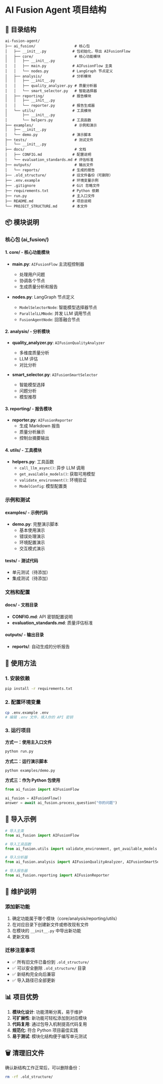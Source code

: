 # AI Fusion Agent 项目结构

## 📁 目录结构

```
ai-fusion-agent/
├── ai_fusion/                  # 核心包
│   ├── __init__.py            # 包初始化，导出 AIFusionFlow
│   ├── core/                   # 核心功能模块
│   │   ├── __init__.py
│   │   ├── main.py            # AIFusionFlow 主类
│   │   └── nodes.py           # LangGraph 节点定义
│   ├── analysis/              # 分析模块
│   │   ├── __init__.py
│   │   ├── quality_analyzer.py # 质量分析器
│   │   └── smart_selector.py   # 智能选择器
│   ├── reporting/             # 报告模块
│   │   ├── __init__.py
│   │   └── reporter.py        # 报告生成器
│   └── utils/                 # 工具模块
│       ├── __init__.py
│       └── helpers.py         # 工具函数
├── examples/                   # 示例和演示
│   ├── __init__.py
│   └── demo.py                # 演示脚本
├── tests/                      # 测试文件
│   └── __init__.py
├── docs/                       # 文档
│   ├── CONFIG.md              # 配置说明
│   └── evaluation_standards.md # 评估标准
├── outputs/                    # 输出文件
│   └── reports/               # 生成的报告
├── .old_structure/            # 旧文件备份（可删除）
├── .env.example               # 环境变量示例
├── .gitignore                 # Git 忽略文件
├── requirements.txt           # Python 依赖
├── run.py                     # 主入口文件
├── README.md                  # 项目说明
└── PROJECT_STRUCTURE.md       # 本文件
```

## 📦 模块说明

### 核心包 (ai_fusion/)

#### 1. core/ - 核心功能模块
- **main.py**: `AIFusionFlow` 主流程控制器
  - 处理用户问题
  - 协调各个节点
  - 生成质量分析和报告

- **nodes.py**: LangGraph 节点定义
  - `ModelSelectorNode`: 智能模型选择器节点
  - `ParallelLLMNode`: 并发 LLM 调用节点
  - `FusionAgentNode`: 回答融合节点

#### 2. analysis/ - 分析模块
- **quality_analyzer.py**: `AIFusionQualityAnalyzer`
  - 多维度质量分析
  - LLM 评估
  - 对比分析

- **smart_selector.py**: `AIFusionSmartSelector`
  - 智能模型选择
  - 问题分析
  - 模型推荐

#### 3. reporting/ - 报告模块
- **reporter.py**: `AIFusionReporter`
  - 生成 Markdown 报告
  - 质量分析展示
  - 控制台摘要输出

#### 4. utils/ - 工具模块
- **helpers.py**: 工具函数
  - `call_llm_async()`: 异步 LLM 调用
  - `get_available_models()`: 获取可用模型
  - `validate_environment()`: 环境验证
  - `ModelConfig`: 模型配置类

### 示例和测试

#### examples/ - 示例代码
- **demo.py**: 完整演示脚本
  - 基本使用演示
  - 错误处理演示
  - 环境配置演示
  - 交互模式演示

#### tests/ - 测试代码
- 单元测试（待添加）
- 集成测试（待添加）

### 文档和配置

#### docs/ - 文档目录
- **CONFIG.md**: API 密钥配置说明
- **evaluation_standards.md**: 质量评估标准

#### outputs/ - 输出目录
- **reports/**: 自动生成的分析报告

## 🚀 使用方法

### 1. 安装依赖
```bash
pip install -r requirements.txt
```

### 2. 配置环境变量
```bash
cp .env.example .env
# 编辑 .env 文件，填入你的 API 密钥
```

### 3. 运行项目

**方式一：使用主入口文件**
```bash
python run.py
```

**方式二：运行演示脚本**
```bash
python examples/demo.py
```

**方式三：作为 Python 包使用**
```python
from ai_fusion import AIFusionFlow

ai_fusion = AIFusionFlow()
answer = await ai_fusion.process_question("你的问题")
```

## 📝 导入示例

```python
# 导入主类
from ai_fusion import AIFusionFlow

# 导入工具函数
from ai_fusion.utils import validate_environment, get_available_models

# 导入分析器
from ai_fusion.analysis import AIFusionQualityAnalyzer, AIFusionSmartSelector

# 导入报告器
from ai_fusion.reporting import AIFusionReporter
```

## 🔧 维护说明

### 添加新功能
1. 确定功能属于哪个模块（core/analysis/reporting/utils）
2. 在对应目录下创建新文件或修改现有文件
3. 在模块的 `__init__.py` 中导出新功能
4. 更新文档

### 迁移注意事项
- ✅ 所有旧文件已备份到 `.old_structure/`
- ✅ 可以安全删除 `.old_structure/` 目录
- ✅ 新结构完全向后兼容
- ✅ 导入路径已全部更新

## 📊 项目优势

1. **模块化设计**: 功能清晰分离，易于维护
2. **可扩展性**: 新功能可轻松添加到对应模块
3. **代码复用**: 通过包导入机制提高代码复用
4. **规范化**: 符合 Python 项目最佳实践
5. **易于测试**: 模块化结构便于编写单元测试

## 🗑️ 清理旧文件

确认新结构工作正常后，可以删除备份：
```bash
rm -rf .old_structure/
```
